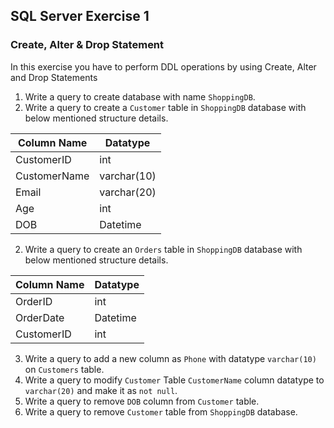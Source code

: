 ## SQL Server Exercise 1

### Create, Alter & Drop Statement

In this exercise you have to perform DDL operations by using Create, Alter and Drop Statements

1. Write a query to create database with name `ShoppingDB`.
2. Write a query to create a `Customer` table in `ShoppingDB` database with below mentioned structure details.

Column Name  | Datatype   |
-------------|------------|
CustomerID   |   int      |
CustomerName |varchar(10) |
Email        |varchar(20) |
Age          |   int      |
DOB          | Datetime   |

2. Write a query to create an `Orders` table in `ShoppingDB` database with below mentioned structure details.

Column Name | Datatype   |
------------|------------|
OrderID     |   int      |
OrderDate   | Datetime   |
CustomerID  |   int      |

3. Write a query to add a new column as `Phone` with datatype `varchar(10)` on `Customers` table.
4. Write a query to modify `Customer` Table `CustomerName` column datatype to `varchar(20)` and make it as `not null`.
5. Write a query to remove `DOB` column from `Customer` table.
6. Write a query to remove `Customer` table from `ShoppingDB` database.
